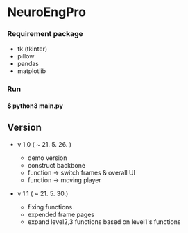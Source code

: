 # NeuroEngPro

### Requirement package
* tk (tkinter)
* pillow
* pandas
* matplotlib

### Run
#### $ python3 main.py

## Version
* v 1.0 ( ~ 21. 5. 26. )
    * demo version
    * construct backbone
    * function -> switch frames & overall UI
    * function -> moving player
    
* v 1.1 ( ~ 21. 5. 30.)
    * fixing functions
    * expended frame pages
    * expand level2,3 functions based on level1's functions 


